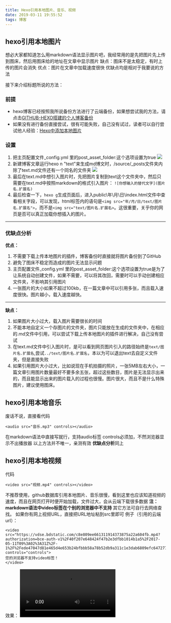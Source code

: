 ```yaml
---
title: Hexo引用本地图片、音乐、视频
date: 2019-03-11 19:55:52
tags: 博客
---
```

## hexo引用本地图片
想必大家都知道怎么用markdown语法显示图片吧，我经常用的是先把图片先上传到图床，然后用图床给的地址在文章中显示图片
缺点：图床不是太稳定，有时上传的图片会消失
优点：图片在文章中加载速度很快
优缺点均是相对于我要说的方法
<!--more-->
接下来介绍标题所说的方法：
### 前提
- hexo博客已经按照我所说备份方法进行了云端备份，如果想尝试我的方法，请点击[GITHUB-HEXO搭建的个人博客备份](https://akbcd.github.io/2019/01/15/GITHUB-HEXO搭建的个人博客备份/)
- 如果没有进行备份直接尝试，很有可能失败，自己没有试过，读者可以自行尝试他人经验：[Hexo中添加本地图片](https://www.cnblogs.com/codehome/p/8428738.html)
### 设置
1.  把主页配置文件_config.yml 里的post_asset_folder:这个选项设置为true
![](http://wx3.sinaimg.cn/mw690/0060lm7Tly1g0z4derc84j30ks0ab75z.jpg)
2. 新建博客文章运行hexo n "text"来生成md博文时，/source/_posts文件夹内除了text.md文件还有一个同名的文件夹
![](http://wx2.sinaimg.cn/mw690/0060lm7Tly1g0z4lvjw8lj30a003rq2w.jpg)
3. 最后在text.md中想引入图片时，先把图片复制到text这个文件夹中，然后只需要在text.md中按照markdown的格式引入图片：
`![你想输入的替代文字](图片名.扩展名)`
4.  最后检查一下，`hexo g`生成页面后，进入public\年\月\日\index.html文件中查看相关字段，可以发现，html标签内的语句是`<img src="年/月/日/text/图片名.扩展名">`，而不是`<img src="text/图片名.扩展名>`。这很重要，关乎你的网页是否可以真正加载你想插入的图片。
---
### 优缺点分析
**优点：**
1. 不需要下载上传本地图片的插件，博客备份时直接就将图片备份到了GitHub
2. 避免了图床不稳定而造成的图片无法显示问题
3. 主页配置文件_config.yml 里的post_asset_folder:这个选项设置为true是为了让系统自动创建文件，如果不需要，可以将其改回，需要时可以手动创建相应文件夹，不影响其引用图片
4. 一张图片的大小如果不超过100kb，在一篇文章中可以引用多张，而且载入速度很快。图片越小，载入速度越快。
---
**缺点：**
1. 如果图片大小过大，载入图片需要很长的时间
2. 不能本地自定义一个存图片的文件夹，图片只能放在生成的文件夹中，在相应的.md文件中引用，可以尝试下载上传本地图片的插件进行解决，自己没有尝试
3. 在text.md文件中引入图片时，是可以看到网页图片引入的路径始终是`text/图片名.扩展名`,尝试`../text/图片名.扩展名`，本以为可以退出text去自定义文件夹，但是直接失败
4. 如果引用图片大小过大，比如说现在手机拍摄的照片，一张5MB左右大小，一篇文章引用图片数量最好不要多余五张，超过这些数目，图片是无法显示出来的，而且能显示出来的图片载入的过程也很慢。图片很大，而且不是什么特殊图片，建议使用图床。
## hexo引用本地音乐
废话不说，直接看代码
```
<audio src="音乐.mp3" controls></audio>
```
在markdown语法中直接写就行，支持audio标签 controls必须加，不然浏览器显示不出播放器
以上方法并不唯一，亲测有效
**优缺点分析**同上
## hexo引用本地视频
代码
```
<video src="视频.mp4" controls></video>
```
不推荐使用，github数据库引用本地图片、音乐很慢，看到这里也应该知道视频的速度，而且在网页打开时便开始加载，文件过大，会从云端下载很多数据
**注：markdown语法中video标签在个别的浏览器中不支持**
其它方法可自行去网络查找。
如果你有网上视频URL，直接把URL地址粘到src里即可
例子（引用的云端url）：
```
<video src="https://vdse.bdstatic.com/c8e809ee661311914373875a22a604fb.mp4?authorization=bce-auth-v1%2F40f207e648424f47b2e3dfbb1014b1a5%2F2017-05-11T09%3A02%3A31Z%2F-1%2F%2Fede47047d81e465d4e653b24bfbbb58a78b52db9a311c1e3dab6809efc647277" controls="controls">
您的浏览器不支持video标签！
</video>
```
效果：
<video src="https://vdse.bdstatic.com/c8e809ee661311914373875a22a604fb.mp4?authorization=bce-auth-v1%2F40f207e648424f47b2e3dfbb1014b1a5%2F2017-05-11T09%3A02%3A31Z%2F-1%2F%2Fede47047d81e465d4e653b24bfbbb58a78b52db9a311c1e3dab6809efc647277" controls="controls">
您的浏览器不支持video标签！
</video>